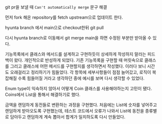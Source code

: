 git pr을 보낼 때 `Can't automatically merge`  문구 해결

먼저 fork 해온 repository를 fetch upstream으로 업데이트 한다.

hyunta branch 에서 main으로 checkout한뒤 git pull

다시 hyunta branch로 이동해서 git merge main을 하면 수정된 부분만 받아올 수 있다.



기능목록에서 클래스와 메서드를 설계하고 구현하듯이 상세하게 작성하지 말라는 피드백이 왔다. 개인적으로 반성하게 되었다. 기존 기능목록을 구현할 때 머릿속으로 클래스를 그리고 클래스에 어떤 메서드를 구현할지를 생각하면서 작성했다. 이러다 보니 시간도 오래걸리고 정리하기가 힘들었다. 각 항목에 세부사항들이 점점 늘어갔고, 로직이 복잡해질 수록 힘들어질 거라고 생각하던 중에 예시를 보며 다시 생각할 수 있었다.

Enum type이 익숙하지 않아서 어떻게 Coin 클래스를 사용해야하는지 고민이 됐다. Coins에서 List<Coin>을 통해서 해결하기로 했다.

금액을 랜덤하게 동전들로 변환하는 과정을 구현했다. 처음에는 List에 숫자를 넣어주고 랜덤하게 받아오도록 구현했는데, 테스트 코드에서 오류가 나와서 List에 동전을 종류별로 담아두고 랜덤하게 계속 뽑아서 합계가 일치하도록 다시 만들었다.